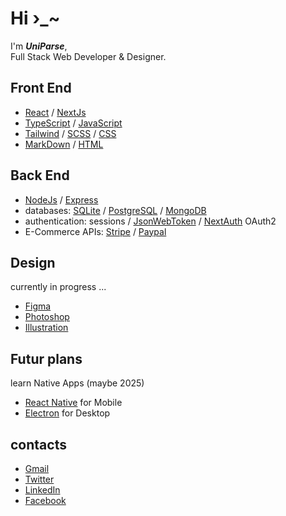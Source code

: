 # Hi ›_~
I'm ***UniParse***,  
Full Stack Web Developer & Designer.

## Front End
- [React](https://react.dev) /
[NextJs](https://nextjs.org)
- [TypeScript](https://typescriptlang.org) /
[JavaScript](https://javascript.info)
- [Tailwind](https://tailwindcss.com) /
[SCSS](https://sass-lang.com) /
[CSS](https://developer.mozilla.org/en-US/docs/Web/CSS)
- [MarkDown](https://markdownguide.org) /
[HTML](https://developer.mozilla.org/en-US/docs/Web/HTML)

## Back End
- [NodeJs](https://nodejs.org) /
[Express](https://expressjs.com)
- databases: [SQLite](https://www.sqlite.org) /
[PostgreSQL](https://postgresql.org) /
[MongoDB](https://mongodb.com)
- authentication: sessions /
[JsonWebToken](https://npmjs.com/package/jsonwebtoken) /
[NextAuth](https://next-auth.js.org) OAuth2
- E-Commerce APIs: [Stripe](https://dashboard.stripe.com) /
[Paypal](https://developer.paypal.com/dashboard)

## Design
currently in progress ...
- [Figma](https://figma.com/@UniParse)
- [Photoshop](https://adobe.com/products/photoshop)
- [Illustration](https://adobe.com/products/illustrator)

## Futur plans
learn Native Apps (maybe 2025)
- [React Native](https://reactnative.dev) for Mobile
- [Electron](https://electronjs.org) for Desktop

## contacts
- [Gmail](mailto:theuniparse@gmail.com)
- [Twitter](https://twitter.com/uniparse)
- [LinkedIn](https://linkedin.com/in/uniparse)
- [Facebook](https://facebook.com/uniparse)
  
